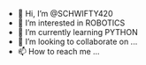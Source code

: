 - 👋 Hi, I’m @SCHWIFTY420
- 👀 I’m interested in ROBOTICS
- 🌱 I’m currently learning PYTHON
- 💞️ I’m looking to collaborate on ...
- 📫 How to reach me ...

<!---
SCHWIFTY420/SCHWIFTY420 is a ✨ special ✨ repository because its `README.md` (this file) appears on your GitHub profile.
You can click the Preview link to take a look at your changes.
--->
